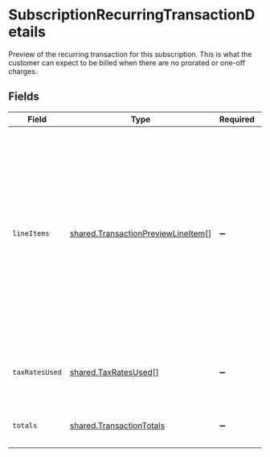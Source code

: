 # SubscriptionRecurringTransactionDetails

Preview of the recurring transaction for this subscription. This is what the customer can expect to be billed when there are no prorated or one-off charges.


## Fields

| Field                                                                                                                                                                                                   | Type                                                                                                                                                                                                    | Required                                                                                                                                                                                                | Description                                                                                                                                                                                             |
| ------------------------------------------------------------------------------------------------------------------------------------------------------------------------------------------------------- | ------------------------------------------------------------------------------------------------------------------------------------------------------------------------------------------------------- | ------------------------------------------------------------------------------------------------------------------------------------------------------------------------------------------------------- | ------------------------------------------------------------------------------------------------------------------------------------------------------------------------------------------------------- |
| `lineItems`                                                                                                                                                                                             | [shared.TransactionPreviewLineItem](../../models/shared/transactionpreviewlineitem.md)[]                                                                                                                | :heavy_minus_sign:                                                                                                                                                                                      | Information about line items for this transaction preview. Different from transaction preview `items` as they include totals calculated by Paddle. Considered the source of truth for line item totals. |
| `taxRatesUsed`                                                                                                                                                                                          | [shared.TaxRatesUsed](../../models/shared/taxratesused.md)[]                                                                                                                                            | :heavy_minus_sign:                                                                                                                                                                                      | List of tax rates applied to this transaction preview.                                                                                                                                                  |
| `totals`                                                                                                                                                                                                | [shared.TransactionTotals](../../models/shared/transactiontotals.md)                                                                                                                                    | :heavy_minus_sign:                                                                                                                                                                                      | Breakdown of the total for a transaction.                                                                                                                                                               |